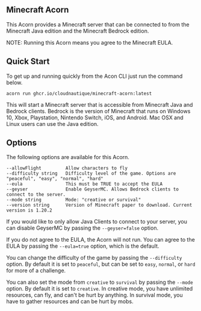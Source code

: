 ## Minecraft Acorn

This Acorn provides a Minecraft server that can be connected to from the Minecraft Java edition and the Minecraft Bedrock edition.

NOTE: Running this Acorn means you agree to the Minecraft EULA.  

## Quick Start

To get up and running quickly from the Acon CLI just run the command below.

```shell
acorn run ghcr.io/cloudnautique/minecraft-acorn:latest
```

This will start a Minecraft server that is accessible from Minecraft Java and Bedrock clients. Bedrock is the version of Minecraft that runs on Windows 10, Xbox, Playstation, Nintendo Switch, iOS, and Android. Mac OSX and Linux users can use the Java edition.

## Options

The following options are available for this Acorn.

```shell
--allowFlight         Allow characters to fly
--difficulty string   Difficulty level of the game. Options are "peaceful", "easy", "normal", "hard"
--eula                This must be TRUE to accept the EULA
--geyser              Enable GeyserMC. Allows Bedrock clients to connect to the server.
--mode string         Mode: "creative or survival"
--version string      Version of Minecraft paper to download. Current version is 1.20.2
```

If you would like to only allow Java Clients to connect to your server, you can disable GeyserMC by passing the `--geyser=false` option.

If you do not agree to the EULA, the Acorn will not run. You can agree to the EULA by passing the `--eula=true` option, which is the default.

You can change the difficulty of the game by passing the `--difficulty` option. By default it is set to `peaceful`, but can be set to `easy`, `normal`, or `hard` for more of a challenge.

You can also set the mode from `creative` to `survival` by passing the `--mode` option. By default it is set to `creative`. In creative mode, you have unlimited resources, can fly, and can't be hurt by anything. In survival mode, you have to gather resources and can be hurt by mobs.

